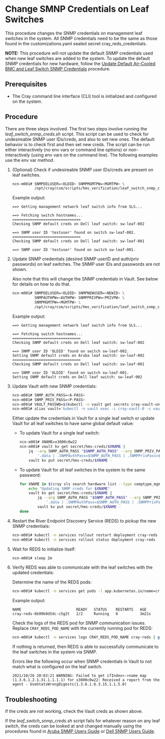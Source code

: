 
# Change SMNP Credentials on Leaf Switches

This procedure changes the SNMP credentials on management leaf switches in the system. All SNMP credentials need to be the same as those found in the customizations.yaml sealed secret cray_reds_credentials.

**NOTE:** This procedure will not update the default SNMP credentials used when new leaf switches are added to the system. To update the default SNMP credentials for new hardware, follow the [Update Default Air-Cooled BMC and Leaf Switch SNMP Credentials](Update_Default_Air-Cooled_BMC_and_Leaf_Switch_SNMP_Credentials.md) procedure.

## Prerequisites

-   The Cray command line interface \(CLI\) tool is initialized and configured on the system.

## Procedure

There are three steps involved. The first two steps involve running the *leaf_switch_snmp_creds.sh* script. This script can be used to check for undesireable SNMP user IDs/creds, and also to set new ones. The default behavior is to check first and then set new creds. The script can be run either interactively (no env vars or command line options) or non-interactively (using env vars on the command line). The following examples use the env var method.

1. (Optional) Check if undesireable SNMP user IDs/creds are present on leaf switches.

   ```bash
   ncn-m001# SNMPDELUSER=<OLDID> SNMPMGMTPW=<MGMTPW> \
             /opt/cray/csm/scripts/hms_verification/leaf_switch_snmp_creds.sh -c
   ```

   Example output:

   ```
   ==> Getting management network leaf switch info from SLS...
 
   ==> Fetching switch hostnames...
   ===============================
   Checking SNMP default creds on Dell leaf switch: sw-leaf-002
 
   ==> SNMP user ID 'testuser' found on switch sw-leaf-002.
   ===============================
   Checking SNMP default creds on Dell leaf switch: sw-leaf-001
 
   ==> SNMP user ID 'testuser' found on switch sw-leaf-001.

   ```


2. Update SNMP credentials (desired SNMP userID and auth/priv passwords) on leaf switches. The SNMP user IDs and passwords are not shown.

   Also note that this will change the SNMP credentials in Vault. See below for details on how to do that.

   ```bash
   ncn-m001# SNMPDELUSER=<OLDID> SNMPNEWUSER=<NEWID> \
             SNMPAUTHPW=<AUTHPW> SNMPPRIVPW=<PRIVPW> \
             SNMPMGMTPW=<MGMTPW> \
             /opt/cray/csm/scripts/hms_verification/leaf_switch_snmp_creds.sh
   ```

   Example output:

   ```
   ==> Getting management network leaf switch info from SLS...
 
   ==> Fetching switch hostnames...
   ===============================
   Checking SNMP default creds on Dell leaf switch: sw-leaf-002
 
   ==> SNMP user ID 'OLDID' found on switch sw-leaf-002.
   Setting SNMP default creds on Aruba leaf switch: sw-leaf-002
   ===============================
   Checking SNMP default creds on Dell leaf switch: sw-leaf-001
 
   ==> SNMP user ID 'OLDID' found on switch sw-leaf-001.
   Setting SNMP default creds on Dell leaf switch: sw-leaf-002

   ```

3.  Update Vault with new SNMP credentials:
    
    ```bash
    ncn-m001# SNMP_AUTH_PASS=<A-PASS>
    ncn-m001# SNMP_PRIV_PASS=<P-PASS>
    ncn-m001# VAULT_PASSWD=$(kubectl -n vault get secrets cray-vault-unseal-keys -o json | jq -r '.data["vault-root"]' |  base64 -d)
    ncn-m001# alias vault='kubectl -n vault exec -i cray-vault-0 -c vault -- env VAULT_TOKEN=$VAULT_PASSWD VAULT_ADDR=http://127.0.0.1:8200 VAULT_FORMAT=json vault'
    ```

    Either update the credentials in Vault for a single leaf switch or update Vault for all leaf switches to have same global default value:

    -   To update Vault for a single leaf switch:
        
        ```bash
        ncn-m001# XNAME=x3000c0w22
        ncn-m001# vault kv get secret/hms-creds/$XNAME | 
            jq --arg SNMP_AUTH_PASS "$SNMP_AUTH_PASS" --arg SNMP_PRIV_PASS "$SNMP_PRIV_PASS" \
                '.data | .SNMPAuthPass=$SNMP_AUTH_PASS | .SNMPPrivPass=$SNMP_PRIV_PASS' |
            vault kv put secret/hms-creds/$XNAME -
        ```

    -   To update Vault for all leaf switches in the system to the same password:
        
        ```bash
        for XNAME in $(cray sls search hardware list --type comptype_mgmt_switch --format json | jq -r .[].Xname); do
            echo "Updating SNMP creds for $XNAME"
            vault kv get secret/hms-creds/$XNAME | 
                jq --arg SNMP_AUTH_PASS "$SNMP_AUTH_PASS" --arg SNMP_PRIV_PASS "$SNMP_PRIV_PASS" \
                    '.data | .SNMPAuthPass=$SNMP_AUTH_PASS | .SNMPPrivPass=$SNMP_PRIV_PASS' |
                vault kv put secret/hms-creds/$XNAME -
        done
        ``` 

4.  Restart the River Endpoint Discovery Service (REDS) to pickup the new SNMP credentials:

    ```bash
    ncn-m001# kubectl -n services rollout restart deployment cray-reds
    ncn-m001# kubectl -n services rollout status deployment cray-reds
    ```

5.  Wait for REDS to initialize itself:
    
    ```bash
    ncn-m001# sleep 2m
    ```

6.  Verify REDS was able to communicate with the leaf switches with the updated credentials:

    Determine the name of the REDS pods:
    
    ```bash
    ncn-m001# kubectl -n services get pods -l app.kubernetes.io/name=cray-reds
    ```

    Example output:

    ```
    NAME                         READY   STATUS    RESTARTS   AGE
    cray-reds-6b99b9d5dc-c5g2t   2/2     Running   0          3m21s
    ```

    Check the logs of the REDS pod for SNMP communication issues. Replace `CRAY_REDS_POD_NAME` with the currently running pod for REDS:
    
    ```bash
    ncn-m001# kubectl -n services logs CRAY_REDS_POD_NAME cray-reds | grep "Failed to get ifIndex<->name map"
    ```

    If nothing is returned, then REDS is able to successfully communicate to the leaf switches in the system via SNMP.

    Errors like the following occur when SNMP credentials in Vault to not match what is configured on the leaf switch. 
    
    ```
    2021/10/26 20:03:21 WARNING: Failed to get ifIndex<->name map (1.3.6.1.2.1.31.1.1.1.1) for x3000c0w22: Received a report from the agent - UsmStatsWrongDigests(1.3.6.1.6.3.15.1.1.5.0)
    ```

## Troubleshooting

If the creds are not working, check the Vault creds as shown above.

If the *leaf_switch_snmp_creds.sh* script fails for whatever reason on any
leaf switch, the creds can be looked at and changed manually using the 
procedures found in [Aruba SNMP Users Guide](../../operations/network/management_network/aruba/snmpv3_users.md) or [Dell SNMP Users Guide](../../operations/network/management_network/dell/snmpv3_users.md).

